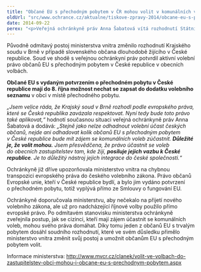 ```yaml
---
title: "Občané EU s přechodným pobytem v ČR mohou volit v komunálních volbách"
oldUrl: "src/www.ochrance.cz/aktualne/tiskove-zpravy-2014/obcane-eu-s-prechodnym-pobytem-v-cr-mohou-volit-v-komunalnich-volbach"
date: 2014-09-22
perex: "<p>Veřejná ochránkyně práv Anna Šabatová vítá rozhodnutí Státní volební komise zapisovat do dodatků volebních seznamů občany EU s potvrzením o přechodném pobytu v České republice.</p>"
---
```


<!-- imported from the old website -->

<p>Původně odmítavý postoj ministerstva vnitra změnilo rozhodnutí Krajského soudu v Brně v případě slovenského občana dlouhodobě žijícího v České republice. Soud ve shodě s veřejnou ochránkyní práv potvrdil aktivní volební právo občanů EU s přechodným pobytem v České republice v obecních volbách.</p><p><strong>Občané EU s vydaným potvrzením o přechodném pobytu v České republice mají do 8. října možnost nechat se zapsat do dodatku volebního seznamu</strong> v obci v místě přechodného pobytu. </p><p><em>„Jsem velice ráda, že Krajský soud v Brně rozhodl podle evropského práva, které se Česká republika zavázala respektovat. Nyní tedy bude toto právo také aplikovat,“</em> hodnotí současnou situaci veřejná ochránkyně práv Anna Šabatová a dodává: <em>„Stejně jako nelze odhadnout volební účast českých občanů, nejde ani odhadovat kolik občanů EU s přechodným pobytem v České republice bude mít zájem se komunálních voleb zúčastnit. <strong>Důležité je, že volit mohou.</strong> Jsem přesvědčena, že právo účastnit se voleb do obecních zastupitelstev tam, kde žijí, <strong>posiluje jejich vazbu k České republice</strong>. Je to důležitý nástroj jejich integrace do české společnosti.“</em></p><p>Ochránkyně již dříve upozorňovala ministerstvo vnitra na chybnou transpozici evropského práva do českého volebního zákona. Právo občanů Evropské unie, kteří v České republice bydlí, a bylo jim vydáno potvrzení o přechodném pobytu, totiž vyplývá přímo ze Smlouvy o fungování EU.</p><p>Ochránkyně doporučovala ministerstvu, aby nečekalo na přijetí nového volebního zákona, ale už pro nadcházející říjnové volby použilo přímo evropské právo. Po odmítavém stanovisku ministerstva ochránkyně zveřejnila postup, jak se cizinci, kteří mají zájem účastnit se komunálních voleb, mohou svého práva domáhat. Díky tomu jeden z občanů EU s trvalým pobytem dosáhl soudního rozhodnutí, které ve svém důsledku přimělo ministerstvo vnitra změnit svůj postoj a umožnit občanům EU s přechodným pobytem volit.</p><p>Informace ministerstva: <a title="Otevření do nového okna" href="http://www.mvcr.cz/clanek/volit-ve-volbach-do-zastupitelstev-obci-mohou-i-obcane-eu-s-prechodnym-pobytem.aspx" target="_blank">http://www.mvcr.cz/clanek/volit-ve-volbach-do-zastupitelstev-obci-mohou-i-obcane-eu-s-prechodnym-pobytem.aspx</a> <img alt="" src="https://www.ochrance.cz/typo3/ext/od_linkdesc/icons/external.gif" class="od_linkdesc_icon_external" /></p>
